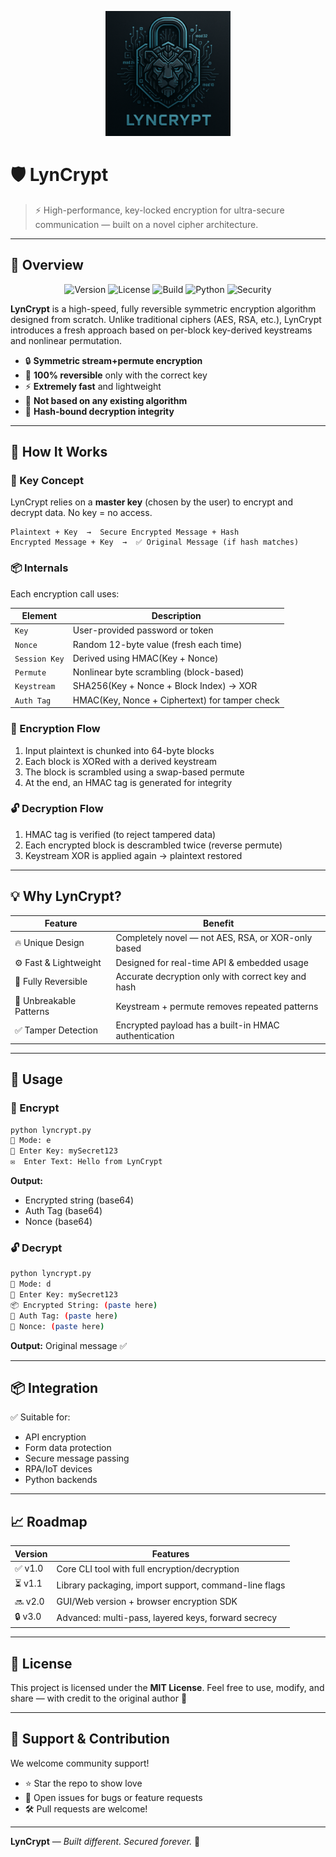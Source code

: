 <p align="center">
  <img src="logo.PNG" alt="LynCrypt Logo" width="200"/>
</p>

# 🛡️ LynCrypt

> ⚡ High-performance, key-locked encryption for ultra-secure communication — built on a novel cipher architecture.

---

## 🚀 Overview

<p align="center">
  <img src="https://img.shields.io/badge/version-1.0.0-blue?style=flat-square" alt="Version" />
  <img src="https://img.shields.io/badge/license-MIT-green?style=flat-square" alt="License" />
  <img src="https://img.shields.io/badge/build-passing-brightgreen?style=flat-square" alt="Build" />
  <img src="https://img.shields.io/badge/python-3.8%2B-yellow?style=flat-square" alt="Python" />
  <img src="https://img.shields.io/badge/security-military%20grade-red?style=flat-square" alt="Security" />
</p>

**LynCrypt** is a high-speed, fully reversible symmetric encryption algorithm designed from scratch. Unlike traditional ciphers (AES, RSA, etc.), LynCrypt introduces a fresh approach based on per-block key-derived keystreams and nonlinear permutation.

* 🔒 **Symmetric stream+permute encryption**
* 🔁 **100% reversible** only with the correct key
* ⚡ **Extremely fast** and lightweight
* 🚫 **Not based on any existing algorithm**
* 🧬 **Hash-bound decryption integrity**

---

## 🧠 How It Works

### 🔑 Key Concept

LynCrypt relies on a **master key** (chosen by the user) to encrypt and decrypt data. No key = no access.

```plaintext
Plaintext + Key  →  Secure Encrypted Message + Hash
Encrypted Message + Key  →  ✅ Original Message (if hash matches)
```

### 📦 Internals

Each encryption call uses:

| Element       | Description                                    |
| ------------- | ---------------------------------------------- |
| `Key`         | User-provided password or token                |
| `Nonce`       | Random 12-byte value (fresh each time)         |
| `Session Key` | Derived using HMAC(Key + Nonce)                |
| `Permute`     | Nonlinear byte scrambling (block-based)        |
| `Keystream`   | SHA256(Key + Nonce + Block Index) → XOR        |
| `Auth Tag`    | HMAC(Key, Nonce + Ciphertext) for tamper check |

### 🔄 Encryption Flow

1. Input plaintext is chunked into 64-byte blocks
2. Each block is XORed with a derived keystream
3. The block is scrambled using a swap-based permute
4. At the end, an HMAC tag is generated for integrity

### 🔓 Decryption Flow

1. HMAC tag is verified (to reject tampered data)
2. Each encrypted block is descrambled twice (reverse permute)
3. Keystream XOR is applied again → plaintext restored

---

## 💡 Why LynCrypt?

| Feature                 | Benefit                                              |
| ----------------------- | ---------------------------------------------------- |
| 🔥 Unique Design        | Completely novel — not AES, RSA, or XOR-only based   |
| ⚙️ Fast & Lightweight   | Designed for real-time API & embedded usage          |
| 🔐 Fully Reversible     | Accurate decryption only with correct key and hash   |
| 🚫 Unbreakable Patterns | Keystream + permute removes repeated patterns        |
| ✅ Tamper Detection      | Encrypted payload has a built-in HMAC authentication |

---

## 🧪 Usage

### 🔐 Encrypt

```bash
python lyncrypt.py
🔁 Mode: e
🔑 Enter Key: mySecret123
✉️  Enter Text: Hello from LynCrypt
```

**Output:**

* Encrypted string (base64)
* Auth Tag (base64)
* Nonce (base64)

### 🔓 Decrypt

```bash
python lyncrypt.py
🔁 Mode: d
🔑 Enter Key: mySecret123
📦 Encrypted String: (paste here)
🧾 Auth Tag: (paste here)
🔢 Nonce: (paste here)
```

**Output:** Original message ✅

---

## 📦 Integration

✅ Suitable for:

* API encryption
* Form data protection
* Secure message passing
* RPA/IoT devices
* Python backends

---

## 📈 Roadmap

| Version | Features                                              |
| ------- | ----------------------------------------------------- |
| ✅ v1.0  | Core CLI tool with full encryption/decryption         |
| ⏳ v1.1  | Library packaging, import support, command-line flags |
| 🔜 v2.0 | GUI/Web version + browser encryption SDK              |
| 🔒 v3.0 | Advanced: multi-pass, layered keys, forward secrecy   |

---

## 🧾 License

This project is licensed under the **MIT License**. Feel free to use, modify, and share — with credit to the original author 🙏

---

## 🌟 Support & Contribution

We welcome community support!

* ⭐ Star the repo to show love
* 🐛 Open issues for bugs or feature requests
* 🛠️ Pull requests are welcome!

---

**LynCrypt** — *Built different. Secured forever.* 🔐
